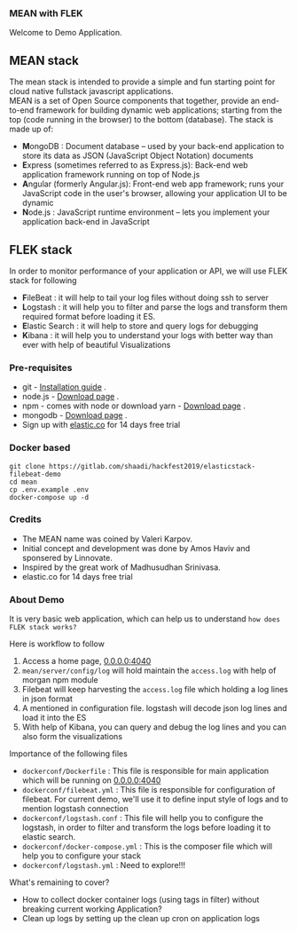 ### MEAN with FLEK

Welcome to Demo Application.

## MEAN stack

The mean stack is intended to provide a simple and fun starting point for cloud native fullstack javascript applications.   
MEAN is a set of Open Source components that together, provide an end-to-end framework for building dynamic web applications; starting from the top (code running in the browser) to the bottom (database). The stack is made up of:

- **M**ongoDB : Document database – used by your back-end application to store its data as JSON (JavaScript Object Notation) documents
- **E**xpress (sometimes referred to as Express.js): Back-end web application framework running on top of Node.js
- **A**ngular (formerly Angular.js): Front-end web app framework; runs your JavaScript code in the user's browser, allowing your application UI to be dynamic
- **N**ode.js : JavaScript runtime environment – lets you implement your application back-end in JavaScript

## FLEK stack

In order to monitor performance of your application or API, we will use FLEK stack for following

- **F**ileBeat : it will help to tail your log files without doing ssh to server
- **L**ogstash : it will help you to filter and parse the logs and transform them required format before loading it ES.
- **E**lastic Search : it will help to store and query logs for debugging
- **K**ibana : it will help you to understand your logs with better way than ever with help of beautiful Visualizations 

### Pre-requisites
* git - [Installation guide](https://www.linode.com/docs/development/version-control/how-to-install-git-on-linux-mac-and-windows/) .  
* node.js - [Download page](https://nodejs.org/en/download/) .  
* npm - comes with node or download yarn - [Download page](https://yarnpkg.com/lang/en/docs/install) .  
* mongodb - [Download page](https://www.mongodb.com/download-center/community) .  
* Sign up with [elastic.co](https://www.elastic.co/cloud/) for 14 days free trial 

### Docker based 
``` 
git clone https://gitlab.com/shaadi/hackfest2019/elasticstack-filebeat-demo
cd mean
cp .env.example .env
docker-compose up -d
```

### Credits 
- The MEAN name was coined by Valeri Karpov.
- Initial concept and development was done by Amos Haviv and sponsered by Linnovate.
- Inspired by the great work of Madhusudhan Srinivasa.
- elastic.co for 14 days free trial

### About Demo

It is very basic web application, which can help us to understand `how does FLEK stack works?`

Here is workflow to follow

1. Access a home page, [0.0.0.0:4040](http://localhost:4040/)
2. `mean/server/config/log` will hold maintain the `access.log` with help of morgan npm module
3. Filebeat will keep harvesting the `access.log` file which holding a log lines in json format
4. A mentioned in configuration file. logstash will decode json log lines and load it into the ES
5. With help of Kibana, you can query and debug the log lines and you can also form the visualizations

Importance of the following files

- `dockerconf/Dockerfile` : This file is responsible for main application which will be running on [0.0.0.0:4040](http://localhost:4040/)
- `dockerconf/filebeat.yml` : This file is responsible for configuration of filebeat. For current demo, we'll use it to define input style of logs and to mention logstash connection
- `dockerconf/logstash.conf` :  This file will hellp you to configure the logstash, in order to filter and transform the logs before loading it to elastic search.
- `dockerconf/docker-compose.yml` :  This is the composer file which will help you to configure your stack
- `dockerconf/logstash.yml` : Need to explore!!!

What's remaining to cover?

- How to collect docker container logs (using tags in filter) without breaking current working Application?
- Clean up logs by setting up the clean up cron on application logs 


